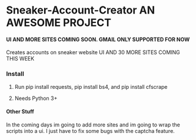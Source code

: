 # Sneaker-Account-Creator AN AWESOME PROJECT
#### UI AND MORE SITES COMING SOON. GMAIL ONLY SUPPORTED FOR NOW
Creates accounts on sneaker website UI AND 30 MORE SITES COMING THIS WEEK
### Install

1. Run pip install requests, pip install bs4, and pip install cfscrape

2. Needs Python 3+

#### Other Stuff
In the coming days im going to add more sites and im going to wrap the scripts into a ui. I just have to fix some bugs with the captcha feature.
